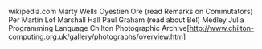 wikipedia.com
Marty Wells
Oyestien Ore (read Remarks on Commutators)
Per Martin Lof
Marshall Hall
Paul Graham (read about Bel)
Medley
Julia Programming Language
Chilton Photographic Archive[http://www.chilton-computing.org.uk/gallery/photographs/overview.htm]
